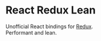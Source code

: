 React Redux Lean
=========================

Unofficial React bindings for [Redux](https://github.com/reduxjs/redux).  
Performant and lean.

